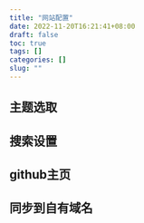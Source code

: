 ```yaml
---
title: "网站配置"
date: 2022-11-20T16:21:41+08:00
draft: false
toc: true
tags: [] 
categories: [] 
slug: ""
---
```


## 主题选取
## 搜索设置
## github主页
## 同步到自有域名
